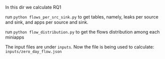 In this dir we calculate RQ1

run `python flows_per_src_sink.py` to get tables, namely, leaks per source and sink, and apps per source and sink.

run `python flow_distribution.py` to get the flows distribution among each miniapps

The input files are under `inputs`. Now the file is being used to calculate: `inputs/zero_day_flow.json`